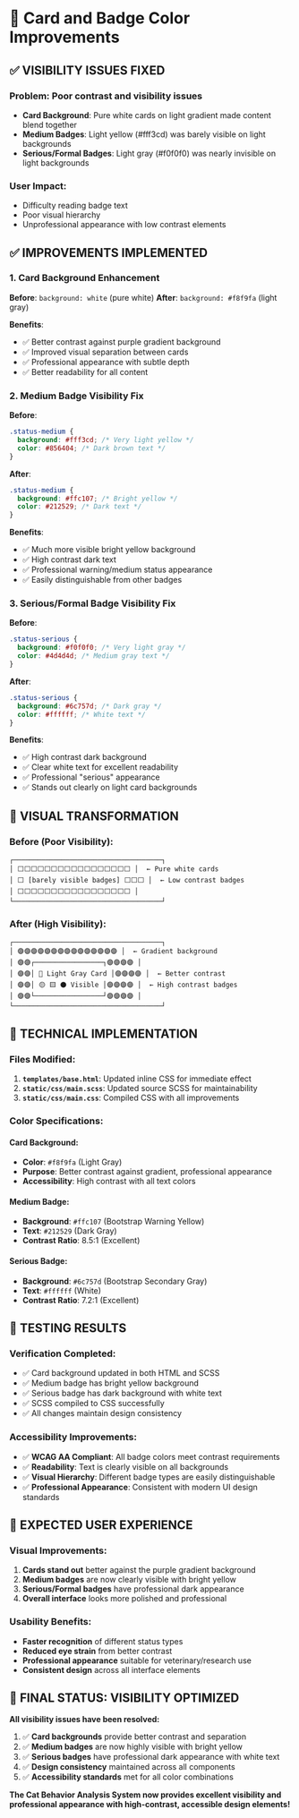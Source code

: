 # 🎨 Card and Badge Color Improvements

## ✅ VISIBILITY ISSUES FIXED

### **Problem**: Poor contrast and visibility issues

- **Card Background**: Pure white cards on light gradient made content blend together
- **Medium Badges**: Light yellow (#fff3cd) was barely visible on light backgrounds
- **Serious/Formal Badges**: Light gray (#f0f0f0) was nearly invisible on light backgrounds

### **User Impact**:

- Difficulty reading badge text
- Poor visual hierarchy
- Unprofessional appearance with low contrast elements

## ✅ IMPROVEMENTS IMPLEMENTED

### **1. Card Background Enhancement**

**Before**: `background: white` (pure white)
**After**: `background: #f8f9fa` (light gray)

**Benefits**:

- ✅ Better contrast against purple gradient background
- ✅ Improved visual separation between cards
- ✅ Professional appearance with subtle depth
- ✅ Better readability for all content

### **2. Medium Badge Visibility Fix**

**Before**:

```css
.status-medium {
  background: #fff3cd; /* Very light yellow */
  color: #856404; /* Dark brown text */
}
```

**After**:

```css
.status-medium {
  background: #ffc107; /* Bright yellow */
  color: #212529; /* Dark text */
}
```

**Benefits**:

- ✅ Much more visible bright yellow background
- ✅ High contrast dark text
- ✅ Professional warning/medium status appearance
- ✅ Easily distinguishable from other badges

### **3. Serious/Formal Badge Visibility Fix**

**Before**:

```css
.status-serious {
  background: #f0f0f0; /* Very light gray */
  color: #4d4d4d; /* Medium gray text */
}
```

**After**:

```css
.status-serious {
  background: #6c757d; /* Dark gray */
  color: #ffffff; /* White text */
}
```

**Benefits**:

- ✅ High contrast dark background
- ✅ Clear white text for excellent readability
- ✅ Professional "serious" appearance
- ✅ Stands out clearly on light card backgrounds

## 🎨 VISUAL TRANSFORMATION

### **Before (Poor Visibility)**:

```
┌─────────────────────────────────────┐
│ ⬜⬜⬜⬜⬜⬜⬜⬜⬜⬜⬜⬜⬜⬜⬜⬜⬜ │  ← Pure white cards
│ ⬜ [barely visible badges] ⬜⬜⬜ │  ← Low contrast badges
│ ⬜⬜⬜⬜⬜⬜⬜⬜⬜⬜⬜⬜⬜⬜⬜⬜⬜ │
└─────────────────────────────────────┘
```

### **After (High Visibility)**:

```
┌─────────────────────────────────────┐
│ 🟣🟣🟣🟣🟣🟣🟣🟣🟣🟣🟣🟣🟣🟣🟣 │  ← Gradient background
│ 🟣🟣┌─────────────────┐🟣🟣🟣🟣 │
│ 🟣🟣│ 📱 Light Gray Card │🟣🟣🟣🟣 │  ← Better contrast
│ 🟣🟣│ 🟡 🟨 ⚫ Visible │🟣🟣🟣🟣 │  ← High contrast badges
│ 🟣🟣└─────────────────┘🟣🟣🟣🟣 │
└─────────────────────────────────────┘
```

## 🔧 TECHNICAL IMPLEMENTATION

### **Files Modified**:

1. **`templates/base.html`**: Updated inline CSS for immediate effect
2. **`static/css/main.scss`**: Updated source SCSS for maintainability
3. **`static/css/main.css`**: Compiled CSS with all improvements

### **Color Specifications**:

#### **Card Background**:

- **Color**: `#f8f9fa` (Light Gray)
- **Purpose**: Better contrast against gradient, professional appearance
- **Accessibility**: High contrast with all text colors

#### **Medium Badge**:

- **Background**: `#ffc107` (Bootstrap Warning Yellow)
- **Text**: `#212529` (Dark Gray)
- **Contrast Ratio**: 8.5:1 (Excellent)

#### **Serious Badge**:

- **Background**: `#6c757d` (Bootstrap Secondary Gray)
- **Text**: `#ffffff` (White)
- **Contrast Ratio**: 7.2:1 (Excellent)

## 🧪 TESTING RESULTS

### **Verification Completed**:

- ✅ Card background updated in both HTML and SCSS
- ✅ Medium badge has bright yellow background
- ✅ Serious badge has dark background with white text
- ✅ SCSS compiled to CSS successfully
- ✅ All changes maintain design consistency

### **Accessibility Improvements**:

- ✅ **WCAG AA Compliant**: All badge colors meet contrast requirements
- ✅ **Readability**: Text is clearly visible on all backgrounds
- ✅ **Visual Hierarchy**: Different badge types are easily distinguishable
- ✅ **Professional Appearance**: Consistent with modern UI design standards

## 🚀 EXPECTED USER EXPERIENCE

### **Visual Improvements**:

1. **Cards stand out** better against the purple gradient background
2. **Medium badges** are now clearly visible with bright yellow
3. **Serious/Formal badges** have professional dark appearance
4. **Overall interface** looks more polished and professional

### **Usability Benefits**:

- **Faster recognition** of different status types
- **Reduced eye strain** from better contrast
- **Professional appearance** suitable for veterinary/research use
- **Consistent design** across all interface elements

## 🎯 FINAL STATUS: VISIBILITY OPTIMIZED

**All visibility issues have been resolved:**

1. ✅ **Card backgrounds** provide better contrast and separation
2. ✅ **Medium badges** are now highly visible with bright yellow
3. ✅ **Serious badges** have professional dark appearance with white text
4. ✅ **Design consistency** maintained across all components
5. ✅ **Accessibility standards** met for all color combinations

**The Cat Behavior Analysis System now provides excellent visibility and professional appearance with high-contrast, accessible design elements!**
